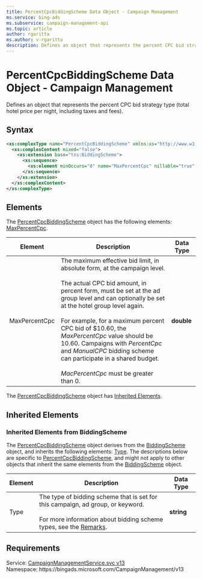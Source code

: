 ```yaml
---
title: PercentCpcBiddingScheme Data Object - Campaign Management
ms.service: bing-ads
ms.subservice: campaign-management-api
ms.topic: article
author: rgaritta
ms.author: v-rgaritta
description: Defines an object that represents the percent CPC bid strategy type (total hotel price per night, including taxes and fees).
---
```

# PercentCpcBiddingScheme Data Object - Campaign Management
Defines an object that represents the percent CPC bid strategy type (total hotel price per night, including taxes and fees).

## Syntax
```xml
<xs:complexType name="PercentCpcBiddingScheme" xmlns:xs="http://www.w3.org/2001/XMLSchema">
  <xs:complexContent mixed="false">
    <xs:extension base="tns:BiddingScheme">
      <xs:sequence>
        <xs:element minOccurs="0" name="MaxPercentCpc" nillable="true" type="xs:double" />
      </xs:sequence>
    </xs:extension>
  </xs:complexContent>
</xs:complexType>
```

## <a name="elements"></a>Elements

The [PercentCpcBiddingScheme](percentcpcbiddingscheme.md) object has the following elements: [MaxPercentCpc](#maxpercentcpc).

|Element|Description|Data Type|
|-----------|---------------|-------------|
|<a name="maxpercentcpc"></a>MaxPercentCpc|The maximum effective bid limit, in absolute form, at the campaign level.<br/><br/>The actual CPC bid amount, in percent form, must be set at the ad group level and can optionally be set at the hotel group level again.<br/><br/>For example, for a maximum percent CPC bid of $10.60, the *MaxPercentCpc* value should be 10.60. Campaigns with *PercentCpc* and *ManualCPC* bidding scheme can participate in a shared budget.<br/><br/>*MacPercentCpc* must be greater than 0.|**double**|

The [PercentCpcBiddingScheme](percentcpcbiddingscheme.md) object has [Inherited Elements](#inheritedelements).

## <a name="inheritedelements"></a>Inherited Elements

### <a name="inheritedelementsbiddingscheme"></a>Inherited Elements from BiddingScheme
The [PercentCpcBiddingScheme](percentcpcbiddingscheme.md) object derives from the [BiddingScheme](biddingscheme.md) object, and inherits the following elements: [Type](#type). The descriptions below are specific to [PercentCpcBiddingScheme](percentcpcbiddingscheme.md), and might not apply to other objects that inherit the same elements from the [BiddingScheme](biddingscheme.md) object.  

|Element|Description|Data Type|
|-----------|---------------|-------------|
|<a name="type"></a>Type|The type of bidding scheme that is set for this campaign, ad group, or keyword. <br/><br/>For more information about bidding scheme types, see the [Remarks](biddingscheme.md#remarks).|**string**|

## Requirements
Service: [CampaignManagementService.svc v13](https://campaign.api.bingads.microsoft.com/Api/Advertiser/CampaignManagement/v13/CampaignManagementService.svc)  
Namespace: https\://bingads.microsoft.com/CampaignManagement/v13  

